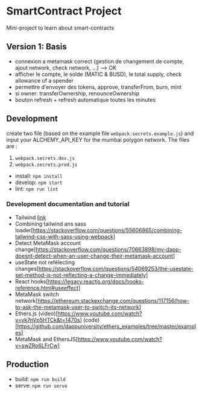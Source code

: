 # SmartContract Project

Mini-project to learn about smart-contracts

## Version 1: Basis
- connexion a metamask correct (gestion de changement de compte, ajout network, check network, ...) --> OK
- afficher le compte, le solde (MATIC & BUSD), le total supply, check allowance of a spender
- permettre d'envoyer des tokens, approve, transferFrom, burn, mint
- si owner: transferOwnership, renounceOwnership
- bouton refresh + refresh automatique toutes les minutes

## Development

create two file (based on the example file `webpack.secrets.example.js`) and input your ALCHEMY_API_KEY for the mumbai polygon network.
The files are :
1. `webpack.secrets.dev.js`
2. `webpack.secrets.prod.js` 

- install: `npm install`
- develop: `npm start`
- lint: `npm run lint`

### Development documentation and tutorial

- Tailwind [link](https://tailwindcss.com/docs/installation)
- Combining tailwind ans sass loader[https://stackoverflow.com/questions/55606865/combining-tailwind-css-with-sass-using-webpack]
- Detect MetaMask account change[https://stackoverflow.com/questions/70663898/my-dapp-doesnt-detect-when-an-user-change-their-metamask-account]
- useState not refélecting changes[https://stackoverflow.com/questions/54069253/the-usestate-set-method-is-not-reflecting-a-change-immediately]
- React hooks[https://legacy.reactjs.org/docs/hooks-reference.html#useeffect]
- MetaMask switch network[https://ethereum.stackexchange.com/questions/117156/how-to-ask-the-metamask-user-to-switch-its-network]
- Ethers.js (video)[https://www.youtube.com/watch?v=yk7nVp5HTCk&t=1470s] (code)[https://github.com/dappuniversity/ethers_examples/tree/master/examples]
- MetaMask and EthersJS[https://www.youtube.com/watch?v=swZRo6LFrCw]

## Production

- build: `npm run build`
- serve: `npm run serve`
